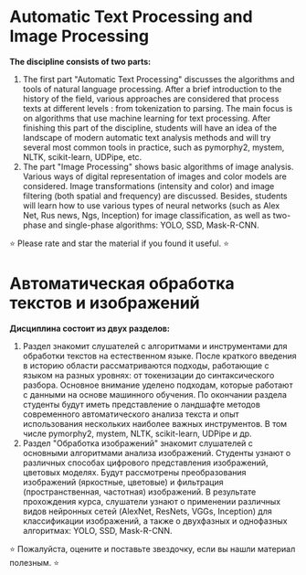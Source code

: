 # Automatic Text Processing and Image Processing

**The discipline consists of two parts:**

1. The first part "Automatic Text Processing" discusses the algorithms and tools of natural language processing. After a brief introduction to the history of the field, various approaches are considered that process texts at different levels : from tokenization to parsing. The main focus is on algorithms that use machine learning for text processing. After finishing this part of the discipline, students will have an idea of the landscape of modern automatic text analysis methods and will try several most common tools in practice, such as pymorphy2, mystem, NLTK, scikit-learn, UDPipe, etc.
2. The part "Image Processing" shows basic algorithms of image analysis. Various ways of digital representation of images and color models are considered. Image transformations (intensity and color) and image filtering (both spatial and frequency) are discussed. Besides, students will learn how to use various types of neural networks (such as Alex Net, Rus news, Ngs, Inception) for image classification, as well as two-phase and single-phase algorithms: YOLO, SSD, Mask-R-CNN.

⭐ Please rate and star the material if you found it useful. ⭐

# Автоматическая обработка текстов и изображений

**Дисциплина состоит из двух разделов:**

1. Раздел знакомит слушателей с алгоритмами и инструментами для обработки текстов на естественном языке. После краткого введения в историю области рассматриваются подходы, работающие с языком на разных уровнях: от токенизации до синтаксического разбора. Основное внимание уделено подходам, которые работают с данными на основе машинного обучения. По окончании раздела студенты будут иметь представление о ландшафте методов современного автоматического анализа текста и опыт использования нескольких наиболее важных инструментов. В том числе pymorphy2, mystem, NLTK, scikit-learn, UDPipe и др.
2. Раздел "Обработка изображений" знакомит слушателей с основными алгоритмами анализа изображений. Студенты узнают о различных способах цифрового представления изображений, цветовых моделях. Будут рассмотрены преобразования изображений (яркостные, цветовые) и фильтрация (пространственная, частотная) изображений. В результате прохождения курса, слушатели узнают о применении различных видов нейронных сетей (AlexNet, ResNets, VGGs, Inception) для классификации изображений, а также о двухфазных и однофазных алгоритмах: YOLO, SSD, Mask-R-CNN.

⭐ Пожалуйста, оцените и поставьте звездочку, если вы нашли материал полезным. ⭐
